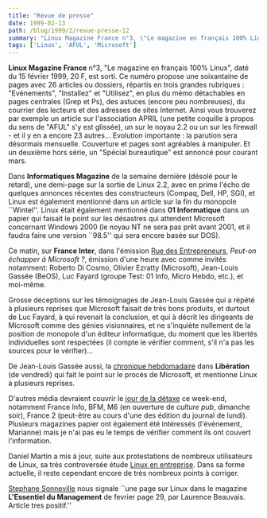 ```yaml
---
title: "Revue de presse"
date: 1999-02-13
path: /blog/1999/2/revue-presse-12
summary: "Linux Magazine France n°3, \"Le magazine en français 100% Linux\", daté du 15 février 1999, 20 F, est sorti."
tags: ['Linux', 'AFUL', 'Microsoft']
---
```


<P>
<B>Linux Magazine France</B> n°3, "Le magazine en français 100%
Linux", daté du 15 février 1999, 20 F, est sorti.  Ce numéro propose
une soixantaine de pages avec 26 articles ou dossiers, répartis en trois
grandes rubriques : "Evènements", "Installez" et "Utilisez", en plus du
mémo détachables en pages centrales (Grep et Ps), des astuces (encore peu
nombreuses), du courrier des lecteurs et des adresses de sites Internet.
Ainsi vous trouverez par exemple un article sur l'association APRIL
(une petite coquille à propos du sens de "AFUL" s'y est glissée), un sur
le noyau 2.2 ou un sur les firewall - et il y en a encore 23 autres...
Evolution importante : la parution sera désormais mensuelle. Couverture
et pages sont agréables à manipuler. Et un deuxième hors série, un
"Spécial  bureautique" est annoncé pour courant mars.
</P>

<P>
Dans <B>Informatiques Magazine</B> de la semaine dernière (désolé pour
le retard), une demi-page sur la sortie de Linux 2.2, avec en prime l'écho
de quelques annonces récentes des constructeurs (Compaq, Dell, HP,
SGI), et Linux est également mentionné dans un article sur la fin du
monopole ``Wintel''. Linux était également mentionné dans <B>01 Informatique</B>
dans un papier qui faisait le point sur les désastres qui attendent Microsoft
concernant Windows 2000 (le noyau NT ne sera pas prêt avant 2001, et il
faudra faire une version ``98.5'' qui sera encore basée sur DOS).
</P>

<P>
Ce matin, sur <B>France Inter</B>, dans l'émission
<A HREF="http://www.radio-france.fr/inter/rde">Rue des Entrepreneurs</A>,
<EM>Peut-on échapper à Microsoft ?</EM>, émission d'une heure avec comme
invités notamment: Roberto Di Cosmo, Olivier Ezratty (Microsoft),
Jean-Louis Gassée (BeOS), Luc Fayard (groupe Test: 01 Info, Micro Hebdo,
etc.), et moi-même.
</P>

<P>
Grosse déceptions sur les témoignages de Jean-Louis Gassée qui a répété
à plusieurs reprises que Microsoft faisait de très bons produits,
et durtout de Luc Fayard, à qui revenait la conclusion, et qui à décrit
les dirigeants de Microsoft comme des génies visionnaires, et ne s'inquiète
nullement de la position de monopole d'un éditeur informatique, du
moment que les libertés individuelles sont respectées (il compte le vérifier
comment, s'il n'a pas les sources pour le vérifier)...
</P>

<P>
De Jean-Louis Gassée aussi, la <A HREF="http://www.liberation.com/chroniques/gassee.html">chronique
hebdomadaire</A> dans <B>Libération</B> (de vendredi) qui fait le point
sur le procès de Microsoft, et mentionne Linux à plusieurs reprises.
</P>

<P>
D'autres média devraient couvrir le <A HREF="http://www.linux-center.org/detaxe/">jour de la détaxe</A> ce
week-end, notamment France Info, BFM, M6 (en ouverture de <EM>culture
pub</EM>, dimanche soir), France 2 (peut-être au cours d'une des édition
du journal de lundi). Plusieurs magazines papier ont également été intéressés
(l'événement, Marianne) mais je n'ai pas eu le temps de vérifier comment ils
ont couvert l'information.
</P>

<P>
Daniel Martin a mis à jour, suite aux protestations de
nombreux utilisateurs de Linux, sa très controversée étude <A HREF="http://worldserver2.oleane.com/dmartin/Linux.htm">Linux en
entreprise</A>. Dans sa forme actuelle, il reste cependant encore de
très nombreux points à corriger.
</P>

<P>
<A HREF="mailto:stephane.sonnevil@capway.com">Stephane Sonneville</A>
nous signale ``une page sur Linux dans le magazine <B>L'Essentiel
du Management</B> de fevrier page 29, par Laurence
Beauvais. Article tres positif.''
</P>


